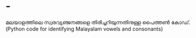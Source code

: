 # -
മലയാളത്തിലെ സ്വരവ്യഞ്ജനങ്ങളെ തിരിച്ചറിയുന്നതിനുള്ള പൈത്തണ്‍ കോഡ്. (Python code for identifying Malayalam vowels and consonants)
